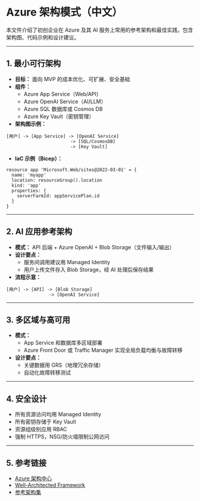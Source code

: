 # Azure 架构模式（中文）

本文件介绍了初创企业在 Azure 及其 AI 服务上常用的参考架构和最佳实践，包含架构图、代码示例和设计建议。

---

## 1. 最小可行架构

- **目标：** 面向 MVP 的成本优化、可扩展、安全基础
- **组件：**
  - Azure App Service（Web/API）
  - Azure OpenAI Service（AI/LLM）
  - Azure SQL 数据库或 Cosmos DB
  - Azure Key Vault（密钥管理）
- **架构图示例：**

```text
[用户] -> [App Service] -> [OpenAI Service]
                        -> [SQL/CosmosDB]
                        -> [Key Vault]
```

- **IaC 示例（Bicep）：**

```bicep
resource app 'Microsoft.Web/sites@2022-03-01' = {
  name: 'myapp'
  location: resourceGroup().location
  kind: 'app'
  properties: {
    serverFarmId: appServicePlan.id
  }
}
```

---

## 2. AI 应用参考架构

- **模式：** API 后端 + Azure OpenAI + Blob Storage（文件输入/输出）
- **设计要点：**
  - 服务间调用建议用 Managed Identity
  - 用户上传文件存入 Blob Storage，经 AI 处理后保存结果
- **流程示意：**

```text
[用户] -> [API] -> [Blob Storage]
                -> [OpenAI Service]
```

---

## 3. 多区域与高可用

- **模式：**
  - App Service 和数据库多区域部署
  - Azure Front Door 或 Traffic Manager 实现全局负载均衡与故障转移
- **设计要点：**
  - 关键数据用 GRS（地理冗余存储）
  - 自动化故障转移测试

---

## 4. 安全设计

- 所有资源访问均用 Managed Identity
- 所有密钥存储于 Key Vault
- 资源组级别应用 RBAC
- 强制 HTTPS，NSG/防火墙限制公网访问

---

## 5. 参考链接

- [Azure 架构中心](https://learn.microsoft.com/zh-cn/azure/architecture/)
- [Well-Architected Framework](https://learn.microsoft.com/zh-cn/azure/architecture/framework/)
- [参考架构集](https://learn.microsoft.com/zh-cn/azure/architecture/reference-architectures/)
